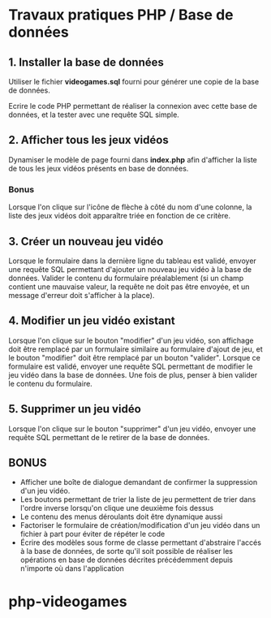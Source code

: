 # Travaux pratiques PHP / Base de données

## 1. Installer la base de données

Utiliser le fichier **videogames.sql** fourni pour générer une copie de la base de données.

Ecrire le code PHP permettant de réaliser la connexion avec cette base de données, et la tester avec une requête SQL simple.

## 2. Afficher tous les jeux vidéos

Dynamiser le modèle de page fourni dans **index.php** afin d'afficher la liste de tous les jeux vidéos présents en base de données.

### Bonus

Lorsque l'on clique sur l'icône de flèche à côté du nom d'une colonne, la liste des jeux vidéos doit apparaître triée en fonction de ce critère.

## 3. Créer un nouveau jeu vidéo

Lorsque le formulaire dans la dernière ligne du tableau est validé, envoyer une requête SQL permettant d'ajouter un nouveau jeu vidéo à la base de données. Valider le contenu du formulaire préalablement (si un champ contient une mauvaise valeur, la requête ne doit pas être envoyée, et un message d'erreur doit s'afficher à la place).

## 4. Modifier un jeu vidéo existant

Lorsque l'on clique sur le bouton "modifier" d'un jeu vidéo, son affichage doit être remplacé par un formulaire similaire au formulaire d'ajout de jeu, et le bouton "modifier" doit être remplacé par un bouton "valider". Lorsque ce formulaire est validé, envoyer une requête SQL permettant de modifier le jeu vidéo dans la base de données. Une fois de plus, penser à bien valider le contenu du formulaire.

## 5. Supprimer un jeu vidéo

Lorsque l'on clique sur le bouton "supprimer" d'un jeu vidéo, envoyer une requête SQL permettant de le retirer de la base de données.

## BONUS

- Afficher une boîte de dialogue demandant de confirmer la suppression d'un jeu vidéo.
- Les boutons permettant de trier la liste de jeu permettent de trier dans l'ordre inverse lorsqu'on clique une deuxième fois dessus
- Le contenu des menus déroulants doit être dynamique aussi
- Factoriser le formulaire de création/modification d'un jeu vidéo dans un fichier à part pour éviter de répéter le code
- Écrire des modèles sous forme de classe permettant d'abstraire l'accés à la base de données, de sorte qu'il soit possible de réaliser les opérations en base de données décrites précédemment depuis n'importe où dans l'application
# php-videogames
